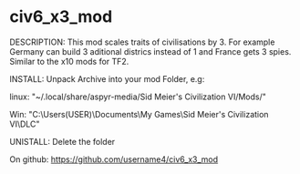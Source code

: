 # civ6_x3_mod
DESCRIPTION:
This mod scales traits of civilisations by 3. For example Germany can build 3 aditional districs instead of 1 and France gets 3 spies.
Similar to the x10 mods for TF2.

INSTALL:
Unpack Archive into your mod Folder, e.g:

linux: "~/.local/share/aspyr-media/Sid Meier's Civilization VI/Mods/"

Win: "C:\Users\(USER)\Documents\My Games\Sid Meier's Civilization VI\DLC"

UNISTALL:
Delete the folder

On github:
https://github.com/username4/civ6_x3_mod
